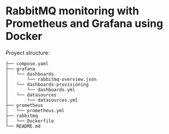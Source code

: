 # RabbitMQ monitoring with Prometheus and Grafana using Docker

Proyect structure:

```
├── compose.yaml
├── grafana
│   └── dashboards
│       └── rabbitmq-overview.json
│   └── dashboards-provisioning
│       └── dashboards.yml
│   └── datasources
│       └── datasources.yml
├── prometheus
│   └── prometheus.yml
├── rabbitmq
│   └── Dockerfile
└── README.md
```
